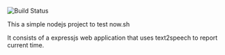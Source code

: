![Build Status](https://travis-ci.org/lalvarezguillen/voice_clock_js.svg?branch=master)

This a simple nodejs project to test now.sh

It consists of a expressjs web application that uses text2speech to report current time.